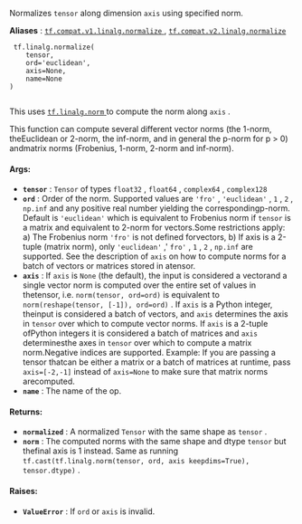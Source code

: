 Normalizes  `tensor`  along dimension  `axis`  using specified norm.

**Aliases** : [ `tf.compat.v1.linalg.normalize` ](/api_docs/python/tf/linalg/normalize), [ `tf.compat.v2.linalg.normalize` ](/api_docs/python/tf/linalg/normalize)

```
 tf.linalg.normalize(
    tensor,
    ord='euclidean',
    axis=None,
    name=None
)
 
```

This uses [ `tf.linalg.norm` ](https://tensorflow.google.cn/api_docs/python/tf/norm) to compute the norm along  `axis` .

This function can compute several different vector norms (the 1-norm, theEuclidean or 2-norm, the inf-norm, and in general the p-norm for p > 0) andmatrix norms (Frobenius, 1-norm, 2-norm and inf-norm).

#### Args:
- **`tensor`** :  `Tensor`  of types  `float32` ,  `float64` ,  `complex64` ,  `complex128` 
- **`ord`** : Order of the norm. Supported values are  `'fro'` ,  `'euclidean'` ,  `1` , `2` ,  `np.inf`  and any positive real number yielding the correspondingp-norm. Default is  `'euclidean'`  which is equivalent to Frobenius norm if `tensor`  is a matrix and equivalent to 2-norm for vectors.Some restrictions apply: a) The Frobenius norm  `'fro'`  is not defined forvectors, b) If axis is a 2-tuple (matrix norm), only  `'euclidean'` ,' `fro'` ,  `1` ,  `2` ,  `np.inf`  are supported. See the description of  `axis` on how to compute norms for a batch of vectors or matrices stored in atensor.
- **`axis`** : If  `axis`  is  `None`  (the default), the input is considered a vectorand a single vector norm is computed over the entire set of values in thetensor, i.e.  `norm(tensor, ord=ord)`  is equivalent to `norm(reshape(tensor, [-1]), ord=ord)` . If  `axis`  is a Python integer, theinput is considered a batch of vectors, and  `axis`  determines the axis in `tensor`  over which to compute vector norms. If  `axis`  is a 2-tuple ofPython integers it is considered a batch of matrices and  `axis`  determinesthe axes in  `tensor`  over which to compute a matrix norm.Negative indices are supported. Example: If you are passing a tensor thatcan be either a matrix or a batch of matrices at runtime, pass `axis=[-2,-1]`  instead of  `axis=None`  to make sure that matrix norms arecomputed.
- **`name`** : The name of the op.


#### Returns:
- **`normalized`** : A normalized  `Tensor`  with the same shape as  `tensor` .
- **`norm`** : The computed norms with the same shape and dtype  `tensor`  but thefinal axis is 1 instead. Same as running `tf.cast(tf.linalg.norm(tensor, ord, axis keepdims=True), tensor.dtype)` .


#### Raises:
- **`ValueError`** : If  `ord`  or  `axis`  is invalid.
